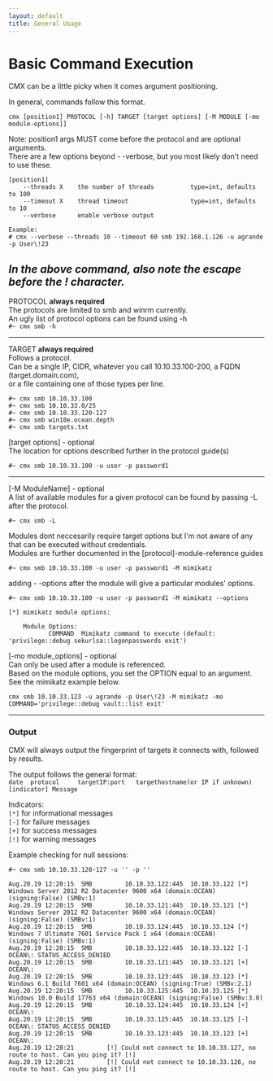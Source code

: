 ```yaml
---
layout: default
title: General Usage
---
```


# Basic Command Execution 

CMX can be a little picky when it comes argument positioning.  
  
In general, commands follow this format.  
```
cmx [position1] PROTOCOL [-h] TARGET [target options] [-M MODULE [-mo module-options]]  
```
Note: position1 args MUST come before the protocol and are optional arguments.  
There are a few options beyond - -verbose, but you most likely don't need to use these.    
```
[position1] 
	--threads X    the number of threads          type=int, defaults to 100 
	--timeout X    thread timeout                 type=int, defaults to 10 
	--verbose      enable verbose output    

Example:
# cmx --verbose --threads 10 --timeout 60 smb 192.168.1.126 -u agrande -p User\!23           
```
*In the above command, also note the escape before the ! character.* 
--------------------------------------------------------------------------------------------------------------------------------------------------------
PROTOCOL   **always required**   
The protocols are limited to smb and winrm currently.   
An ugly list of protocol options can be found using -h  
`#~ cmx smb -h`     

--------------------------------------------------------------------------------------------------------------------------------------------------------
TARGET   **always required**   
Follows a protocol.   
Can be a single IP, CIDR, whatever you call 10.10.33.100-200, a FQDN (target.domain.com),  
or a file containing one of those types per line. 
```
#~ cmx smb 10.10.33.100
#~ cmx smb 10.10.33.0/25
#~ cmx smb 10.10.33.120-127
#~ cmx smb win10e.ocean.depth
#~ cmx smb targets.txt
```  

[target options]  - optional  
The location for options described further in the protocol guide(s)  
```
#~ cmx smb 10.10.33.100 -u user -p password1
```  
--------------------------------------------------------------------------------------------------------------------------------------------------------
[-M ModuleName]   - optional     
A list of available modules for a given protocol can be found by passing -L after the protocol.  
```
#~ cmx smb -L
``` 
Modules dont neccesarily require target options but I'm not aware of any that can be executed without credentials.       
Modules are further documented in the [protocol]-module-reference guides  
```
#~ cmx smb 10.10.33.100 -u user -p password1 -M mimikatz
``` 
adding - -options after the module will give a particular modules' options.   
``` 
#~ cmx smb 10.10.33.100 -u user -p password1 -M mimikatz --options

[*] mimikatz module options:

    Module Options:
           COMMAND  Mimikatz command to execute (default: 'privilege::debug sekurlsa::logonpasswords exit')
``` 

[-mo module_options]  - optional  
Can only be used after a module is referenced.  
Based on the module options, you set the OPTION equal to an argument.  
See the mimikatz example below.  
``` 
cmx smb 10.10.33.123 -u agrande -p User\!23 -M mimikatz -mo COMMAND='privilege::debug vault::list exit'                                                             
``` 
--------------------------------------------------------------------------------------------------------------------------------------------------------


### Output
CMX will always output the fingerprint of targets it connects with, followed by results.  
  
The output follows the general format:  
`date  protocol     targetIP:port   targethostname(or IP if unknown)  [indicator] Message`  
  
Indicators:  
`[*]` for informational messages  
`[-]` for failure messages  
`[+]` for success messages  
`[!]` for warning messages  
    
Example checking for null sessions:  
```
#~ cmx smb 10.10.33.120-127 -u '' -p '' 

Aug.20.19 12:20:15  SMB         10.10.33.122:445  10.10.33.122 [*] Windows Server 2012 R2 Datacenter 9600 x64 (domain:OCEAN) (signing:False) (SMBv:1)
Aug.20.19 12:20:15  SMB         10.10.33.121:445  10.10.33.121 [*] Windows Server 2012 R2 Datacenter 9600 x64 (domain:OCEAN) (signing:False) (SMBv:1)
Aug.20.19 12:20:15  SMB         10.10.33.124:445  10.10.33.124 [*] Windows 7 Ultimate 7601 Service Pack 1 x64 (domain:OCEAN) (signing:False) (SMBv:1)
Aug.20.19 12:20:15  SMB         10.10.33.122:445  10.10.33.122 [-] OCEAN\: STATUS_ACCESS_DENIED 
Aug.20.19 12:20:15  SMB         10.10.33.121:445  10.10.33.121 [+] OCEAN\: 
Aug.20.19 12:20:15  SMB         10.10.33.123:445  10.10.33.123 [*] Windows 6.1 Build 7601 x64 (domain:OCEAN) (signing:True) (SMBv:2.1)
Aug.20.19 12:20:15  SMB         10.10.33.125:445  10.10.33.125 [*] Windows 10.0 Build 17763 x64 (domain:OCEAN) (signing:False) (SMBv:3.0)
Aug.20.19 12:20:15  SMB         10.10.33.124:445  10.10.33.124 [+] OCEAN\: 
Aug.20.19 12:20:15  SMB         10.10.33.125:445  10.10.33.125 [-] OCEAN\: STATUS_ACCESS_DENIED 
Aug.20.19 12:20:15  SMB         10.10.33.123:445  10.10.33.123 [+] OCEAN\: 
Aug.20.19 12:20:21         [!] Could not connect to 10.10.33.127, no route to host. Can you ping it? [!]
Aug.20.19 12:20:21         [!] Could not connect to 10.10.33.126, no route to host. Can you ping it? [!]

```